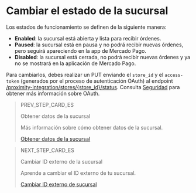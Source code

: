 # Cambiar el estado de la sucursal

Los estados de funcionamiento se definen de la siguiente manera:

* **Enabled**: la sucursal está abierta y lista para recibir órdenes.
* **Paused**: la sucursal está en pausa y no podrá recibir nuevas órdenes, pero seguirá apareciendo en la app de Mercado Pago.
* **Disabled**: la sucursal está cerrada, no podrá recibir nuevas órdenes y ya no se mostrará en la aplicación de Mercado Pago.

Para cambiarlos, debes realizar un PUT enviando el `store_id` y el `access-token` (generados por el proceso de autenticación OAuth) al endpoint [/proximity-integration/stores/{store_id}/status](/developers/es/reference/mp_delivery/_proximity-integration_stores_store_id_status/put). Consulta [Seguridad](/developers/es/guides/additional-content/security/oauth/introduction) para obtener más información sobre OAuth.

> PREV_STEP_CARD_ES
>
> Obtener datos de la sucursal
>
> Más información sobre cómo obtener datos de la sucursal.
>
> [Obtener datos de la sucursal](/developers/es/docs/mp-delivery/store-management/get-store-data)

> NEXT_STEP_CARD_ES
>
> Cambiar ID externo de la sucursal
>
> Aprende a cambiar el ID externo de tu sucursal.
>
> [Cambiar ID externo de sucursal](/developers/es/docs/mp-delivery/store-management/change-store-external-id)